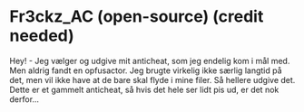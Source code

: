 # Fr3ckz_AC (open-source) (credit needed)

Hey! - Jeg vælger og udgive mit anticheat, som jeg endelig kom i mål med. Men aldrig fandt en opfusactor. Jeg brugte virkelig ikke særlig langtid på det, men vil ikke have at de bare skal flyde i mine filer. Så hellere udgive det. Dette er et gammelt anticheat, så hvis det hele ser lidt pis ud, er det nok derfor...
